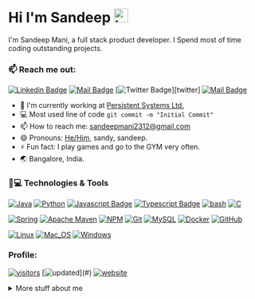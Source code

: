 # Hi I'm Sandeep <img src="https://user-images.githubusercontent.com/1303154/88677602-1635ba80-d120-11ea-84d8-d263ba5fc3c0.gif" width="28px" alt="hi">

I'm Sandeep Mani, a full stack product developer. I Spend most of time coding outstanding projects.

### :mailbox: Reach me out:

[![Linkedin Badge](https://img.shields.io/badge/-@sandeep--mani--kumar--kushwaha-0e76a8?style=plastic&labelColor=0e76a8&logo=linkedin&logoColor=white)][linkedIn] 
[![Mail Badge](https://img.shields.io/badge/-sandeepmani2312@gmail.com-c0392b?style=plastic&labelColor=c0392b&logo=gmail&logoColor=white)][gmail]
[![Twitter Badge](https://img.shields.io/badge/-@sandeep__mani__-1ca0f1?style=plastic&labelColor=1ca0f1&logo=twitter&logoColor=white&link=https://twitter.com/sandeep_mani_)][twitter]
[![Mail Badge](https://img.shields.io/badge/-@sandy__eep__-e84393?style=plastic&labelColor=e84393&logo=instagram&logoColor=white)][insta] 


- 🔭 I'm currently working at [Persistent Systems Ltd.][persistentsystems]
- :computer: Most used line of code `git commit -m "Initial Commit"`
- 📫 How to reach me: sandeepmani2312@gmail.com
- 😄 Pronouns: [He/Him][he-him], sandy, sandeep.
- ⚡ Fun fact: I play games and go to the GYM very often.
- 🌏 Bangalore, India.

### 🚀💻 Technologies & Tools

[![Java](https://img.shields.io/badge/-java-%23ED8B00.svg?style=for-the-badge&labelColor=black&logo=java&logoColor=%23ED8B00)](# "twitter")
[![Python](https://img.shields.io/badge/python-3670A0?style=for-the-badge&labelColor=black&logo=python&logoColor=3670A0)](#)
[![Javascript Badge](https://img.shields.io/badge/-Javascript-F0DB4F?style=for-the-badge&labelColor=black&logo=javascript&logoColor=F0DB4F)](#) 
[![Typescript Badge](https://img.shields.io/badge/-Typescript-007acc?style=for-the-badge&labelColor=black&logo=typescript&logoColor=007acc)](#)
[![bash](https://img.shields.io/badge/-bash-green?style=for-the-badge&labelColor=black&logo=GNU-Bash&logoColor=green)](https://en.wikipedia.org/wiki/Bash_(Unix_shell))
[![C](https://img.shields.io/badge/C-00599C?style=for-the-badge&logo=c&logoColor=white)](#)

[![Spring](https://img.shields.io/badge/spring-%236DB33F.svg?style=for-the-badge&labelColor=black&logo=spring&logoColor=%236DB33F)](#)
[![Apache Maven](https://img.shields.io/badge/Apache%20Maven-C71A36?style=for-the-badge&labelColor=black&logo=Apache%20Maven&logoColor=C71A36)](#)
[![NPM](https://img.shields.io/badge/NPM-red.svg?style=for-the-badge&labelColor=black&logo=npm&logoColor=white)](#)
[![Git](https://img.shields.io/badge/git-%23F05033.svg?style=for-the-badge&labelColor=black&logo=git&logoColor=%23F05033)](#)
[![MySQL](https://img.shields.io/badge/-MySQL-orange?style=for-the-badge&labelColor=black&logo=mysql&logoColor=orange)](#)
[![Docker](https://img.shields.io/badge/-Docker-blue?style=for-the-badge&logo=docker&labelColor=black)](#)
[![GitHub](https://img.shields.io/badge/-GitHub-181717?style=for-the-badge&logo=github)](#)

[![Linux](https://img.shields.io/badge/-Linux-red?style=for-the-badge&labelColor=black&logo=Linux&logoColor=white)](#)
[![Mac_OS](https://img.shields.io/badge/-Mac_OS-999999?style=for-the-badge&labelColor=black&logo=Apple&logoColor=white)](#)
[![Windows](https://img.shields.io/badge/-Windows-blue?style=for-the-badge&labelColor=black&logo=windows&logoColor=white)](#)

### Profile:

[![visitors](https://visitor-badge.glitch.me/badge?page_id=Sandeep-Mani.visitor-badge&label=Visitors)](#)
[![updated](https://img.shields.io/github/last-commit/sandeep-mani/sandeep-mani?label=Updated&style=flat-square")](#)
[![website](https://img.shields.io/website-up-down-green-red/https/sandeep-mani.github.io)](https://sandeep-mani.github.io "Portfolio")

<details>
<summary>
  More stuff about me
</summary>


I'm a passionate developer, with a demonstrated history of working in the information technology and services industry. But more importantly I'm passionate about technology, and bring ideas from skills and professional experience. Build, test and deploy scalable, highly available and modular software product.


[![Sandeep's github stats](https://github-readme-stats.vercel.app/api?username=Sandeep-Mani&count_private=true&theme=tokyonight)](#)</br>
[![Top Langs](https://github-readme-stats.vercel.app/api/top-langs/?username=sandeep-mani&layout=compact&hide=css,html)](#)

</details>


[linkedIn]:https://www.linkedin.com/in/sandeep-mani-kumar-kushwaha/ "LinkedIn"
[gmail]:mailto:sandeepmani2312@gmail.com "Gmail"
[twitter]:https://twitter.com/sandeep_mani_ "Twitter"
[insta]:https://instagram.com/sandy_eep_ "Instagram"
[persistentsystems]:https://github.com/persistentsystems "Persistent System Ltd."
[he-him]:https://www.mypronouns.org/he-him
[aws_codeguru]:https://aws.amazon.com/codeguru/
